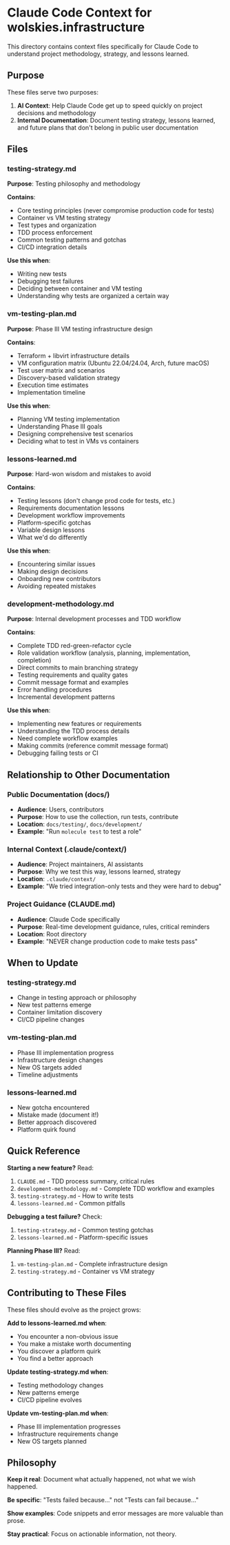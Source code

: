 # Claude Code Context for wolskies.infrastructure

This directory contains context files specifically for Claude Code to understand project methodology, strategy, and lessons learned.

## Purpose

These files serve two purposes:
1. **AI Context**: Help Claude Code get up to speed quickly on project decisions and methodology
2. **Internal Documentation**: Document testing strategy, lessons learned, and future plans that don't belong in public user documentation

## Files

### testing-strategy.md
**Purpose**: Testing philosophy and methodology

**Contains**:
- Core testing principles (never compromise production code for tests)
- Container vs VM testing strategy
- Test types and organization
- TDD process enforcement
- Common testing patterns and gotchas
- CI/CD integration details

**Use this when**:
- Writing new tests
- Debugging test failures
- Deciding between container and VM testing
- Understanding why tests are organized a certain way

### vm-testing-plan.md
**Purpose**: Phase III VM testing infrastructure design

**Contains**:
- Terraform + libvirt infrastructure details
- VM configuration matrix (Ubuntu 22.04/24.04, Arch, future macOS)
- Test user matrix and scenarios
- Discovery-based validation strategy
- Execution time estimates
- Implementation timeline

**Use this when**:
- Planning VM testing implementation
- Understanding Phase III goals
- Designing comprehensive test scenarios
- Deciding what to test in VMs vs containers

### lessons-learned.md
**Purpose**: Hard-won wisdom and mistakes to avoid

**Contains**:
- Testing lessons (don't change prod code for tests, etc.)
- Requirements documentation lessons
- Development workflow improvements
- Platform-specific gotchas
- Variable design lessons
- What we'd do differently

**Use this when**:
- Encountering similar issues
- Making design decisions
- Onboarding new contributors
- Avoiding repeated mistakes

### development-methodology.md
**Purpose**: Internal development processes and TDD workflow

**Contains**:
- Complete TDD red-green-refactor cycle
- Role validation workflow (analysis, planning, implementation, completion)
- Direct commits to main branching strategy
- Testing requirements and quality gates
- Commit message format and examples
- Error handling procedures
- Incremental development patterns

**Use this when**:
- Implementing new features or requirements
- Understanding the TDD process details
- Need complete workflow examples
- Making commits (reference commit message format)
- Debugging failing tests or CI

## Relationship to Other Documentation

### Public Documentation (docs/)
- **Audience**: Users, contributors
- **Purpose**: How to use the collection, run tests, contribute
- **Location**: `docs/testing/`, `docs/development/`
- **Example**: "Run `molecule test` to test a role"

### Internal Context (.claude/context/)
- **Audience**: Project maintainers, AI assistants
- **Purpose**: Why we test this way, lessons learned, strategy
- **Location**: `.claude/context/`
- **Example**: "We tried integration-only tests and they were hard to debug"

### Project Guidance (CLAUDE.md)
- **Audience**: Claude Code specifically
- **Purpose**: Real-time development guidance, rules, critical reminders
- **Location**: Root directory
- **Example**: "NEVER change production code to make tests pass"

## When to Update

### testing-strategy.md
- Change in testing approach or philosophy
- New test patterns emerge
- Container limitation discovery
- CI/CD pipeline changes

### vm-testing-plan.md
- Phase III implementation progress
- Infrastructure design changes
- New OS targets added
- Timeline adjustments

### lessons-learned.md
- New gotcha encountered
- Mistake made (document it!)
- Better approach discovered
- Platform quirk found

## Quick Reference

**Starting a new feature?** Read:
1. `CLAUDE.md` - TDD process summary, critical rules
2. `development-methodology.md` - Complete TDD workflow and examples
3. `testing-strategy.md` - How to write tests
4. `lessons-learned.md` - Common pitfalls

**Debugging a test failure?** Check:
1. `testing-strategy.md` - Common testing gotchas
2. `lessons-learned.md` - Platform-specific issues

**Planning Phase III?** Read:
1. `vm-testing-plan.md` - Complete infrastructure design
2. `testing-strategy.md` - Container vs VM strategy

## Contributing to These Files

These files should evolve as the project grows:

**Add to lessons-learned.md when**:
- You encounter a non-obvious issue
- You make a mistake worth documenting
- You discover a platform quirk
- You find a better approach

**Update testing-strategy.md when**:
- Testing methodology changes
- New patterns emerge
- CI/CD pipeline evolves

**Update vm-testing-plan.md when**:
- Phase III implementation progresses
- Infrastructure requirements change
- New OS targets planned

## Philosophy

**Keep it real**: Document what actually happened, not what we wish happened.

**Be specific**: "Tests failed because..." not "Tests can fail because..."

**Show examples**: Code snippets and error messages are more valuable than prose.

**Stay practical**: Focus on actionable information, not theory.
